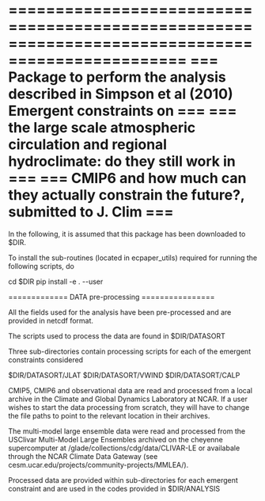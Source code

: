 =================================================================================================
=== Package to perform the analysis described in Simpson et al (2010) Emergent constraints on ===
=== the large scale atmospheric circulation and regional hydroclimate: do they still work in  ===
=== CMIP6 and how much can they actually constrain the future?, submitted to J. Clim          ===
================================================================================================= 

In the following, it is assumed that this package has been downloaded to $DIR.

To install the sub-routines (located in ecpaper_utils) required for running the following scripts, do

cd $DIR
pip install -e . --user

============= DATA pre-processing ================

All the fields used for the analysis have been pre-processed and are provided in netcdf format.

The scripts used to process the data are found in $DIR/DATASORT 

Three sub-directories contain processing scripts for each of the emergent constraints considered

$DIR/DATASORT/JLAT
$DIR/DATASORT/VWIND
$DIR/DATASORT/CALP

CMIP5, CMIP6 and observational data are read and processed from a local archive in the Climate and Global Dynamics Laboratory at NCAR.  If a user wishes to start the data processing from scratch, they will have to change the file paths to point to the relevant location in their archives.

The multi-model large ensemble data were read and processed from the USClivar Multi-Model Large Ensembles archived on the cheyenne supercomputer at /glade/collections/cdg/data/CLIVAR-LE or availabale through the NCAR Climate Data Gateway (see cesm.ucar.edu/projects/community-projects/MMLEA/).

Processed data are provided within sub-directories for each emergent constraint and are used in the codes provided in $DIR/ANALYSIS





